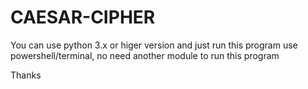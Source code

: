 # CAESAR-CIPHER

You can use python 3.x or higer version and just run this program use powershell/terminal, no need another module to run this program

Thanks
